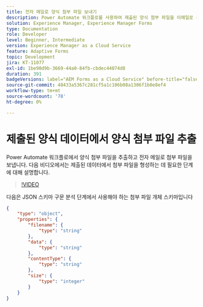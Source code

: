```yaml
---
title: 전자 메일로 양식 첨부 파일 보내기
description: Power Automate 워크플로를 사용하여 제출된 양식 첨부 파일을 이메일로 추출 및 전송
solution: Experience Manager, Experience Manager Forms
type: Documentation
role: Developer
level: Beginner, Intermediate
version: Experience Manager as a Cloud Service
feature: Adaptive Forms
topic: Development
jira: KT-11077
exl-id: 1be90d9b-3669-44a0-84fb-cbdec44074d8
duration: 391
badgeVersions: label="AEM Forms as a Cloud Service" before-title="false"
source-git-commit: 48433a5367c281cf5a1c106b08a1306f1b0e8ef4
workflow-type: tm+mt
source-wordcount: '78'
ht-degree: 0%

---
```


# 제출된 양식 데이터에서 양식 첨부 파일 추출

Power Automate 워크플로에서 양식 첨부 파일을 추출하고 전자 메일로 첨부 파일을 보냅니다.
다음 비디오에서는 제출된 데이터에서 첨부 파일을 형성하는 데 필요한 단계에 대해 설명합니다.
>[!VIDEO](https://video.tv.adobe.com/v/3409017?quality=12&learn=on)

다음은 JSON 스키마 구문 분석 단계에서 사용해야 하는 첨부 파일 개체 스키마입니다

```json
{
    "type": "object",
    "properties": {
        "filename": {
            "type": "string"
        },
        "data": {
            "type": "string"
        },
        "contentType": {
            "type": "string"
        },
        "size": {
            "type": "integer"
        }
    }
}
```
